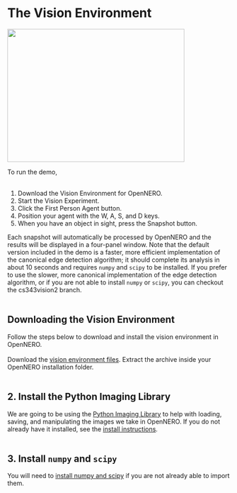 # The Vision Environment #

<img src='http://opennero.googlecode.com/svn/wiki/OpenNERO-vision.png' height='300' width='400></img'>

To run the demo,<br>
<br>
<ol><li>Download the Vision Environment for OpenNERO.<br>
</li><li>Start the Vision Experiment.<br>
</li><li>Click the First Person Agent button.<br>
</li><li>Position your agent with the W, A, S, and D keys.<br>
</li><li>When you have an object in sight, press the Snapshot button.</li></ol>

Each snapshot will automatically be processed by OpenNERO and the results will be displayed in a four-panel window. Note that the default version included in the demo is a faster, more efficient implementation of the canonical edge detection algorithm; it should complete its analysis in about 10 seconds and requires <code>numpy</code> and <code>scipy</code> to be installed. If you prefer to use the slower, more canonical implementation of the edge detection algorithm, or if you are not able to install <code>numpy</code> or <code>scipy</code>, you can checkout the cs343vision2 branch.<br>
<br>
<h2>Downloading the Vision Environment</h2>

Follow the steps below to download and install the vision environment in OpenNERO.<br>
<br>
Download the <a href='http://opennero.googlecode.com/svn/wiki/Hw5.tar.gz'>vision environment files</a>.  Extract the archive inside your OpenNERO installation folder.<br>
<br>
<h2>2. Install the Python Imaging Library</h2>

We are going to be using the <a href='http://www.pythonware.com/products/pil/'>Python Imaging Library</a> to help with loading, saving, and manipulating the images we take in OpenNERO. If you do not already have it installed, see the <a href='InstallPIL.md'>install instructions</a>.<br>
<br>
<h2>3. Install <code>numpy</code> and <code>scipy</code></h2>

You will need to <a href='http://www.scipy.org/Installing_SciPy'>install numpy and scipy</a> if you are not already able to import them.